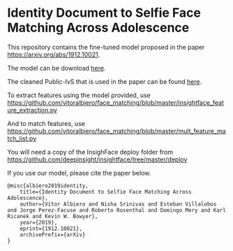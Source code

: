 # Identity Document to Selfie Face Matching Across Adolescence

This repository contains the fine-tuned model proposed in the paper https://arxiv.org/abs/1912.10021.

The model can be download [here](https://drive.google.com/open?id=1wpDk77bfjMxSu2_eKNfg6M4exVM7lO4U).

The cleaned Public-IvS that is used in the paper can be found [here](https://drive.google.com/open?id=1qSwX7hDmww-A2Zwo5EUP9nZaOpc3RLJw).

To extract features using the model provided, use
https://github.com/vitoralbiero/face_matching/blob/master/insightface_feature_extraction.py

And to match features, use
https://github.com/vitoralbiero/face_matching/blob/master/mult_feature_match_list.py

You will need a copy of the InsighFace deploy folder from
https://github.com/deepinsight/insightface/tree/master/deploy

If you use our model, please cite the paper below.

```
@misc{albiero2019identity,
    title={Identity Document to Selfie Face Matching Across Adolescence},
    author={Vítor Albiero and Nisha Srinivas and Esteban Villalobos and Jorge Perez-Facuse and Roberto Rosenthal and Domingo Mery and Karl Ricanek and Kevin W. Bowyer},
    year={2019},
    eprint={1912.10021},
    archivePrefix={arXiv}
}
```
